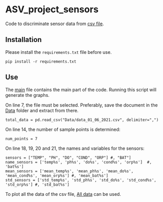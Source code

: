 # ASV_project_sensors

Code to discriminate sensor data from [csv file](Data/data_01_06_2021.csv).

## Installation

Please install the ```requirements.txt``` file before use.

```
pip install -r requirements.txt
```

## Use

The [main](main.py) file contains the main part of the code. Running this script will generate the graphs.


On line 7, the file must be selected. Preferably, save the document in the [Data](Data) folder and extract from there.

```
total_data = pd.read_csv("Data/data_01_06_2021.csv", delimiter=",")
```


On line 14, the number of sample points is determined:

```
num_points = 7
```


On line 18, 19, 20 and 21, the names and variables for the sensors:

```
sensors = ["TEMP", "PH", "DO", "COND", "ORP"] #, "BAT"]
name_sensors = ['temp%s', 'ph%s', 'do%s', 'cond%s', 'orp%s']  #, 'bat%s']
mean_sensors = ['mean_temp%s', 'mean_ph%s', 'mean_do%s', 'mean_cond%s', 'mean_orp%s'] #, 'mean_bat%s']
std_sensors = ['std_temp%s', 'std_ph%s', 'std_do%s', 'std_cond%s', 'std_orp%s'] #, 'std_bat%s']
```



To plot all the data of the csv file, [All data](Data_scripts/all_data.py) can be used.

